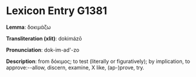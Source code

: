 # Lexicon Entry G1381

**Lemma**: δοκιμάζω

**Transliteration (xlit)**: dokimázō

**Pronunciation**: dok-im-ad'-zo

**Description**:
from δόκιμος; to test (literally or figuratively); by implication, to approve:--allow, discern, examine, X like, (ap-)prove, try.
